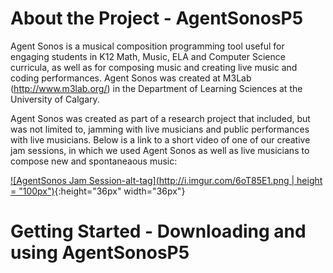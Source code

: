 # About the Project - AgentSonosP5
Agent Sonos is a musical composition programming tool useful for engaging students in K12 Math, Music, ELA and Computer Science curricula, as well as for composing music and creating live music and coding performances. Agent Sonos was created at M3Lab (http://www.m3lab.org/) in the Department of Learning Sciences at the University of Calgary.

Agent Sonos was created as part of a research project that included, but was not limited to, jamming with live musicians and public performances with live musicians. Below is a link to a short video of one of our creative jam sessions, in which we used Agent Sonos as well as live musicians to compose new and spontaneaous music: 

[![AgentSonos Jam Session-alt-tag](http://i.imgur.com/6oT85E1.png | height = "100px")](https://www.youtube.com/watch?v=Xpkpw-VTHs8&feature=youtu.be){:height="36px" width="36px"}

# Getting Started - Downloading and using AgentSonosP5
